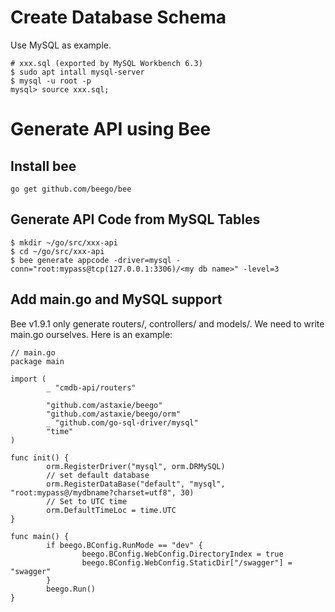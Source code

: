 # Create Database Schema
Use MySQL as example.
```
# xxx.sql (exported by MySQL Workbench 6.3)
$ sudo apt intall mysql-server
$ mysql -u root -p
mysql> source xxx.sql;
```

# Generate API using Bee
## Install bee
```
go get github.com/beego/bee
```

## Generate API Code from MySQL Tables
```
$ mkdir ~/go/src/xxx-api
$ cd ~/go/src/xxx-api
$ bee generate appcode -driver=mysql -conn="root:mypass@tcp(127.0.0.1:3306)/<my db name>" -level=3
```

## Add main.go and MySQL support
Bee v1.9.1 only generate routers/, controllers/ and models/. We need to write main.go ourselves. Here is an example:
```
// main.go
package main

import (
        _ "cmdb-api/routers"

        "github.com/astaxie/beego"
        "github.com/astaxie/beego/orm"
        _ "github.com/go-sql-driver/mysql"
        "time"
)

func init() {
        orm.RegisterDriver("mysql", orm.DRMySQL)
        // set default database
        orm.RegisterDataBase("default", "mysql", "root:mypass@/mydbname?charset=utf8", 30)
        // Set to UTC time
        orm.DefaultTimeLoc = time.UTC
}

func main() {
        if beego.BConfig.RunMode == "dev" {
                beego.BConfig.WebConfig.DirectoryIndex = true
                beego.BConfig.WebConfig.StaticDir["/swagger"] = "swagger"
        }
        beego.Run()
}
```

